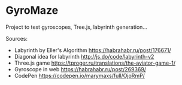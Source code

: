 # GyroMaze
Project to test gyroscopes, Tree.js, labyrinth generation...

Sources:
* Labyrinth by Eller's Algorithm https://habrahabr.ru/post/176671/
* Diagonal idea for labyrinth http://js.do/code/labyrinth-v2
* Three.js game https://tproger.ru/translations/the-aviator-game-1/
* Gyroscope in web https://habrahabr.ru/post/269369/
* CodePen https://codepen.io/marymaxs/full/OjoRmP/

